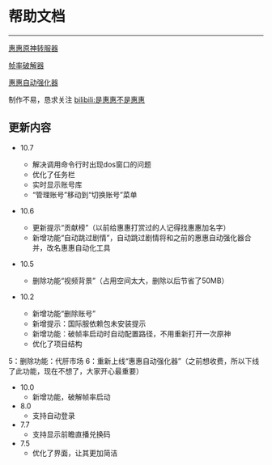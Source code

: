帮助文档
====================================
------------------------------------
[惠惠原神转服器](data/说明文档/原神转服器.md)

[帧率破解器](data/说明文档/帧率破解器.md)

[惠惠自动强化器](data/说明文档/惠惠自动化工具.md)

制作不易，恳求关注 [bilibili:是惠惠不是惠惠](https://space.bilibili.com/400684381?spm_id_from=333.1007.0.0)

更新内容
-----------------------------------------------------------
* 10.7
  * 解决调用命令行时出现dos窗口的问题
  * 优化了任务栏
  * 实时显示账号库
  * “管理账号”移动到“切换账号”菜单
* 10.6
  * 更新提示“贡献榜”（以前给惠惠打赏过的人记得找惠惠加名字）
  * 新增功能“自动跳过剧情”，自动跳过剧情将和之前的惠惠自动强化器合并，改名惠惠自动化工具

* 10.5
  * 删除功能“视频背景”（占用空间太大，删除以后节省了50MB）
  
* 10.2
  * 新增功能“删除账号”
  * 新增提示：国际服依赖包未安装提示
  * 新增功能：破帧率启动时自动配置路径，不用重新打开一次原神
  * 优化了项目结构

5：删除功能：代肝市场
6：重新上线“惠惠自动强化器”（之前想收费，所以下线了此功能，现在不想了，大家开心最重要）
* 10.0
  * 新增功能，破解帧率启动
* 8.0
  * 支持自动登录 
* 7.7
  * 支持显示前瞻直播兑换码
* 7.5
  * 优化了界面，让其更加简洁
